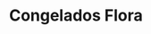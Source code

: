 ---
title: "Congelados Flora"
url: /la-linea-de-la-concepcion/congelados-flora/
shop: alimentos congelados
---